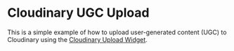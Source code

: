# Cloudinary UGC Upload

This is a simple example of how to upload user-generated content (UGC) to Cloudinary using the [Cloudinary Upload Widget](https://cloudinary.com/documentation/upload_widget).
